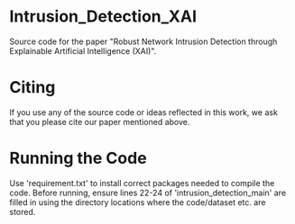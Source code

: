 # Intrusion_Detection_XAI
Source code for the paper "Robust Network Intrusion Detection through Explainable Artificial Intelligence (XAI)".

# Citing
If you use any of the source code or ideas reflected in this work, we ask that you please cite our paper mentioned above.

# Running the Code
Use 'requirement.txt' to install correct packages needed to compile the code. Before running, ensure lines 22-24 of 'intrusion_detection_main' are filled in using the directory locations where the code/dataset etc. are stored.
